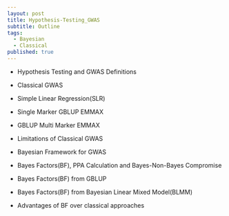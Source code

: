```yaml
---
layout: post
title: Hypothesis-Testing_GWAS
subtitle: Outline
tags:
  - Bayesian
  - Classical
published: true
---
```

- Hypothesis Testing and GWAS Definitions

- Classical GWAS

- Simple Linear Regression(SLR)

- Single Marker GBLUP EMMAX

- GBLUP Multi Marker EMMAX

- Limitations of Classical GWAS

- Bayesian Framework for GWAS

- Bayes Factors(BF), PPA Calculation and Bayes-Non-Bayes Compromise

- Bayes Factors(BF) from GBLUP

- Bayes Factors(BF) from Bayesian Linear Mixed Model(BLMM)

- Advantages of BF over classical approaches
